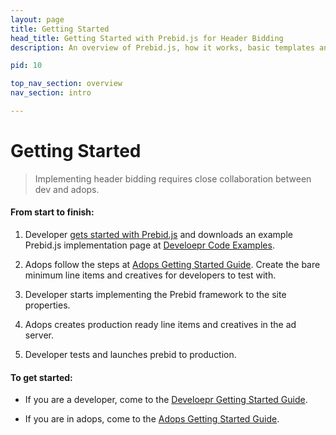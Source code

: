 ```yaml
---
layout: page
title: Getting Started
head_title: Getting Started with Prebid.js for Header Bidding
description: An overview of Prebid.js, how it works, basic templates and examples, and more.

pid: 10

top_nav_section: overview
nav_section: intro

---
```




<div class="bs-docs-section" markdown="1">

# Getting Started

> Implementing header bidding requires close collaboration between dev and adops. 

#### From start to finish:

1. Developer [gets started with Prebid.js](/dev-docs/getting-started.html) and downloads an example Prebid.js implementation page at [Develoepr Code Examples](/dev-docs/examples/basic-example.html). 

2. Adops follow the steps at [Adops Getting Started Guide](/adops.html). Create the bare minimum line items and creatives for developers to test with.

3. Developer starts implementing the Prebid framework to the site properties. 

4. Adops creates production ready line items and creatives in the ad server.

5. Developer tests and launches prebid to production.

#### To get started:

- If you are a developer, come to the [Develoepr Getting Started Guide](/dev-docs/getting-started.html).

- If you are in adops, come to the [Adops Getting Started Guide](/adops.html).

</div>
